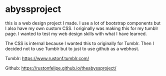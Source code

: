 # abyssproject
this is a web design project I made.
I use a lot of bootstrap components but 
I also have my own custom CSS. 
I originally was making this for my tumblr
page. I wanted to test my web design skills 
with what I have learned.

The CSS is internal because I wanted this
to originally for Tumblr. Then I decided
not to use Tumblr but to just to use github
as a webhost.

Tumblr: https://www.rustonf.tumblr.com/

Github: https://rustonfelipe.github.io/theabyssproject/